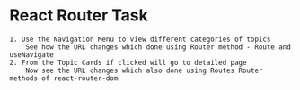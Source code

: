 # React Router Task
    1. Use the Navigation Menu to view different categories of topics
        See how the URL changes which done using Router method - Route and useNavigate
    2. From the Topic Cards if clicked will go to detailed page
        Now see the URL changes which also done using Routes Router methods of react-router-dom
